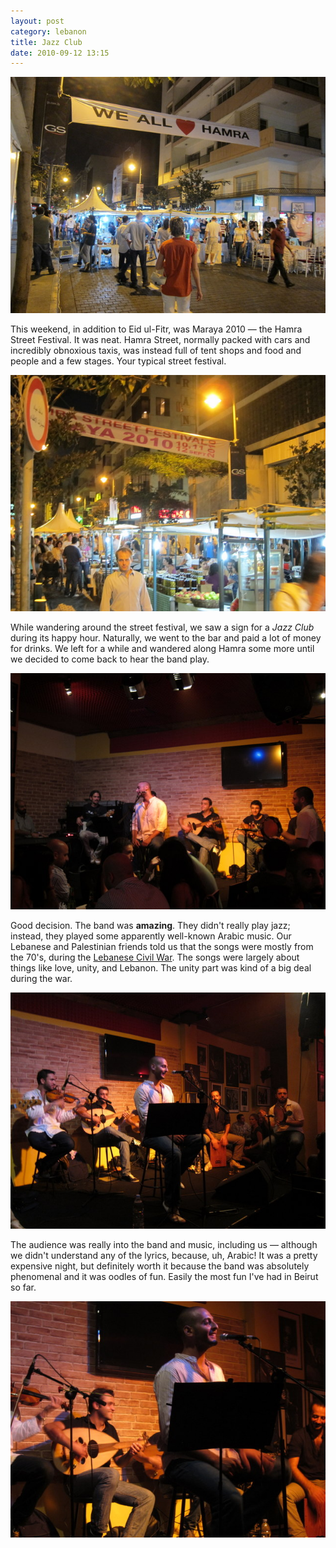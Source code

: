 ```yaml
---
layout: post
category: lebanon
title: Jazz Club
date: 2010-09-12 13:15
---
```


![We heart Hamra banner](/photo/lebanon/09/12/IMG_0765.JPG)

This weekend, in addition to Eid ul-Fitr, was Maraya 2010 &mdash; the Hamra Street Festival. It was neat. Hamra Street, normally packed with cars and incredibly obnoxious taxis, was instead full of tent shops and food and people and a few stages. Your typical street festival.

![Hamra Street Festival](/photo/lebanon/09/12/IMG_0767.JPG)

While wandering around the street festival, we saw a sign for a *Jazz Club* during its happy hour. Naturally, we went to the bar and paid a lot of money for drinks. We left for a while and wandered along Hamra some more until we decided to come back to hear the band play.

![Full Band](/photo/lebanon/09/12/IMG_0789.JPG)

Good decision. The band was **amazing**. They didn't really play jazz; instead, they played some apparently well-known Arabic music. Our Lebanese and Palestinian friends told us that the songs were mostly from the 70's, during the [Lebanese Civil War](http://en.wikipedia.org/wiki/Lebanese_civil_war). The songs were largely about things like love, unity, and Lebanon. The unity part was kind of a big deal during the war.

![Close-up Band](/photo/lebanon/09/12/IMG_0791.JPG)

The audience was really into the band and music, including us &mdash; although we didn't understand any of the lyrics, because, uh, Arabic! It was a pretty expensive night, but definitely worth it because the band was absolutely phenomenal and it was oodles of fun. Easily the most fun I've had in Beirut so far.

![Close-up singer](/photo/lebanon/09/12/IMG_0795.JPG)
